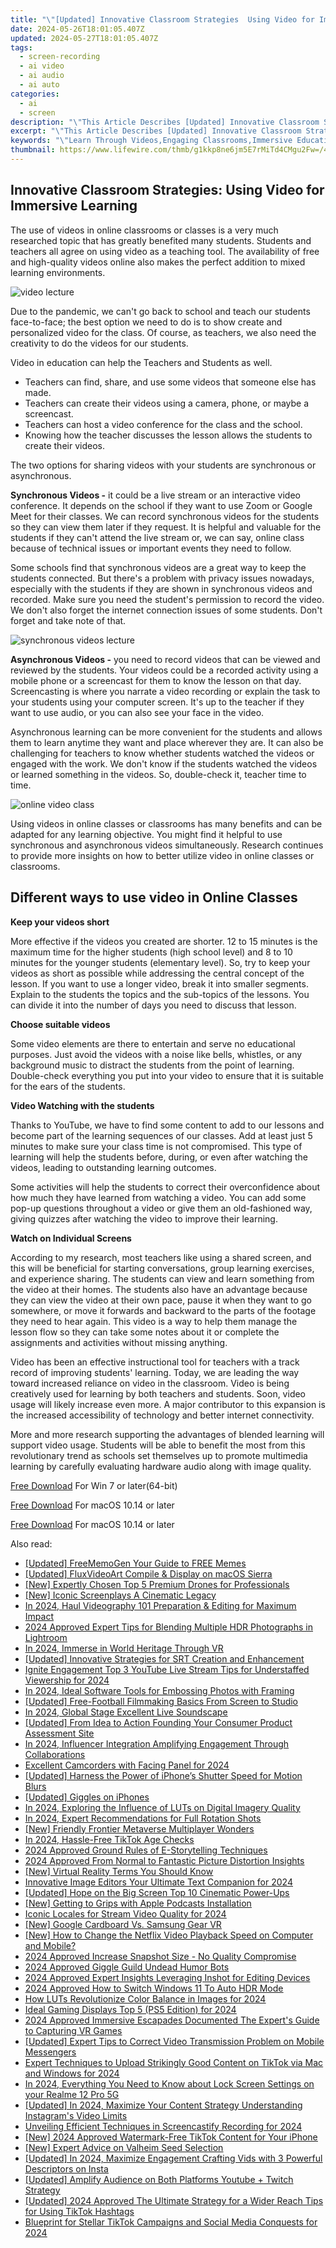 ```yaml
---
title: "\"[Updated] Innovative Classroom Strategies  Using Video for Immersive Learning\""
date: 2024-05-26T18:01:05.407Z
updated: 2024-05-27T18:01:05.407Z
tags: 
  - screen-recording
  - ai video
  - ai audio
  - ai auto
categories: 
  - ai
  - screen
description: "\"This Article Describes [Updated] Innovative Classroom Strategies: Using Video for Immersive Learning\""
excerpt: "\"This Article Describes [Updated] Innovative Classroom Strategies: Using Video for Immersive Learning\""
keywords: "\"Learn Through Videos,Engaging Classrooms,Immersive Education,Tech in Teaching,Interactive Lessons,Student-Centered Learning,Virtual Classroom Tools\""
thumbnail: https://www.lifewire.com/thmb/g1kkp8ne6jm5E7rMiTd4CMgu2Fw=/400x300/filters:no_upscale():max_bytes(150000):strip_icc():format(webp)/GettyImages-642981042-5a903651a18d9e0037d31742.jpg
---
```


## Innovative Classroom Strategies: Using Video for Immersive Learning

The use of videos in online classrooms or classes is a very much researched topic that has greatly benefited many students. Students and teachers all agree on using video as a teaching tool. The availability of free and high-quality videos online also makes the perfect addition to mixed learning environments.

![video lecture](https://images.wondershare.com/filmora/article-images/2022/07/video-lecture.jpg)

Due to the pandemic, we can't go back to school and teach our students face-to-face; the best option we need to do is to show create and personalized video for the class. Of course, as teachers, we also need the creativity to do the videos for our students.

Video in education can help the Teachers and Students as well.

* Teachers can find, share, and use some videos that someone else has made.
* Teachers can create their videos using a camera, phone, or maybe a screencast.
* Teachers can host a video conference for the class and the school.
* Knowing how the teacher discusses the lesson allows the students to create their videos.

The two options for sharing videos with your students are synchronous or asynchronous.

**Synchronous Videos -** it could be a live stream or an interactive video conference. It depends on the school if they want to use Zoom or Google Meet for their classes. We can record synchronous videos for the students so they can view them later if they request. It is helpful and valuable for the students if they can't attend the live stream or, we can say, online class because of technical issues or important events they need to follow.

Some schools find that synchronous videos are a great way to keep the students connected. But there's a problem with privacy issues nowadays, especially with the students if they are shown in synchronous videos and recorded. Make sure you need the student's permission to record the video. We don't also forget the internet connection issues of some students. Don't forget and take note of that.

![synchronous videos lecture](https://images.wondershare.com/filmora/article-images/2022/07/synchronous-videos-lecture.jpg)

**Asynchronous Videos -** you need to record videos that can be viewed and reviewed by the students. Your videos could be a recorded activity using a mobile phone or a screencast for them to know the lesson on that day. Screencasting is where you narrate a video recording or explain the task to your students using your computer screen. It's up to the teacher if they want to use audio, or you can also see your face in the video.

Asynchronous learning can be more convenient for the students and allows them to learn anytime they want and place wherever they are. It can also be challenging for teachers to know whether students watched the videos or engaged with the work. We don't know if the students watched the videos or learned something in the videos. So, double-check it, teacher time to time.

![online video class](https://images.wondershare.com/filmora/article-images/2022/07/online-video-class.jpg)

Using videos in online classes or classrooms has many benefits and can be adapted for any learning objective. You might find it helpful to use synchronous and asynchronous videos simultaneously. Research continues to provide more insights on how to better utilize video in online classes or classrooms.

## Different ways to use video in Online Classes

**Keep your videos short**

More effective if the videos you created are shorter. 12 to 15 minutes is the maximum time for the higher students (high school level) and 8 to 10 minutes for the younger students (elementary level). So, try to keep your videos as short as possible while addressing the central concept of the lesson. If you want to use a longer video, break it into smaller segments. Explain to the students the topics and the sub-topics of the lessons. You can divide it into the number of days you need to discuss that lesson.

**Choose suitable videos**

Some video elements are there to entertain and serve no educational purposes. Just avoid the videos with a noise like bells, whistles, or any background music to distract the students from the point of learning. Double-check everything you put into your video to ensure that it is suitable for the ears of the students.

**Video Watching with the students**

Thanks to YouTube, we have to find some content to add to our lessons and become part of the learning sequences of our classes. Add at least just 5 minutes to make sure your class time is not compromised. This type of learning will help the students before, during, or even after watching the videos, leading to outstanding learning outcomes.

Some activities will help the students to correct their overconfidence about how much they have learned from watching a video. You can add some pop-up questions throughout a video or give them an old-fashioned way, giving quizzes after watching the video to improve their learning.

**Watch on Individual Screens**

According to my research, most teachers like using a shared screen, and this will be beneficial for starting conversations, group learning exercises, and experience sharing. The students can view and learn something from the video at their homes. The students also have an advantage because they can view the video at their own pace, pause it when they want to go somewhere, or move it forwards and backward to the parts of the footage they need to hear again. This video is a way to help them manage the lesson flow so they can take some notes about it or complete the assignments and activities without missing anything.

Video has been an effective instructional tool for teachers with a track record of improving students' learning. Today, we are leading the way toward increased reliance on video in the classroom. Video is being creatively used for learning by both teachers and students. Soon, video usage will likely increase even more. A major contributor to this expansion is the increased accessibility of technology and better internet connectivity.

More and more research supporting the advantages of blended learning will support video usage. Students will be able to benefit the most from this revolutionary trend as schools set themselves up to promote multimedia learning by carefully evaluating hardware audio along with image quality.

[Free Download](https://tools.techidaily.com/wondershare/filmora/download/) For Win 7 or later(64-bit)

[Free Download](https://tools.techidaily.com/wondershare/filmora/download/) For macOS 10.14 or later

[Free Download](https://tools.techidaily.com/wondershare/filmora/download/) For macOS 10.14 or later

<ins class="adsbygoogle"
     style="display:block"
     data-ad-format="autorelaxed"
     data-ad-client="ca-pub-7571918770474297"
     data-ad-slot="1223367746"></ins>

<ins class="adsbygoogle"
     style="display:block"
     data-ad-format="autorelaxed"
     data-ad-client="ca-pub-7571918770474297"
     data-ad-slot="1223367746"></ins>



<ins class="adsbygoogle"
     style="display:block"
     data-ad-client="ca-pub-7571918770474297"
     data-ad-slot="8358498916"
     data-ad-format="auto"
     data-full-width-responsive="true"></ins>


<span class="atpl-alsoreadstyle">Also read:</span>
<div><ul>
<li><a href="https://some-techniques.techidaily.com/updated-freememogen-your-guide-to-free-memes/"><u>[Updated] FreeMemoGen  Your Guide to FREE Memes</u></a></li>
<li><a href="https://some-techniques.techidaily.com/updated-fluxvideoart-compile-and-display-on-macos-sierra/"><u>[Updated] FluxVideoArt  Compile & Display on macOS Sierra</u></a></li>
<li><a href="https://some-techniques.techidaily.com/new-expertly-chosen-top-5-premium-drones-for-professionals/"><u>[New] Expertly Chosen  Top 5 Premium Drones for Professionals</u></a></li>
<li><a href="https://some-techniques.techidaily.com/new-iconic-screenplays-a-cinematic-legacy/"><u>[New] Iconic Screenplays  A Cinematic Legacy</u></a></li>
<li><a href="https://some-techniques.techidaily.com/in-2024-haul-videography-101-preparation-and-editing-for-maximum-impact/"><u>In 2024, Haul Videography 101  Preparation & Editing for Maximum Impact</u></a></li>
<li><a href="https://some-techniques.techidaily.com/2024-approved-expert-tips-for-blending-multiple-hdr-photographs-in-lightroom/"><u>2024 Approved  Expert Tips for Blending Multiple HDR Photographs in Lightroom</u></a></li>
<li><a href="https://some-techniques.techidaily.com/in-2024-immerse-in-world-heritage-through-vr/"><u>In 2024, Immerse in World Heritage Through VR</u></a></li>
<li><a href="https://some-techniques.techidaily.com/updated-innovative-strategies-for-srt-creation-and-enhancement/"><u>[Updated] Innovative Strategies for SRT Creation and Enhancement</u></a></li>
<li><a href="https://some-techniques.techidaily.com/ignite-engagement-top-3-youtube-live-stream-tips-for-understaffed-viewership-for-2024/"><u>Ignite Engagement  Top 3 YouTube Live Stream Tips for Understaffed Viewership for 2024</u></a></li>
<li><a href="https://some-techniques.techidaily.com/in-2024-ideal-software-tools-for-embossing-photos-with-framing/"><u>In 2024, Ideal Software Tools for Embossing Photos with Framing</u></a></li>
<li><a href="https://some-techniques.techidaily.com/updated-free-football-filmmaking-basics-from-screen-to-studio/"><u>[Updated] Free-Football Filmmaking Basics  From Screen to Studio</u></a></li>
<li><a href="https://some-techniques.techidaily.com/in-2024-global-stage-excellent-live-soundscape/"><u>In 2024, Global Stage  Excellent Live Soundscape</u></a></li>
<li><a href="https://some-techniques.techidaily.com/updated-from-idea-to-action-founding-your-consumer-product-assessment-site/"><u>[Updated] From Idea to Action  Founding Your Consumer Product Assessment Site</u></a></li>
<li><a href="https://some-techniques.techidaily.com/in-2024-influencer-integration-amplifying-engagement-through-collaborations/"><u>In 2024, Influencer Integration  Amplifying Engagement Through Collaborations</u></a></li>
<li><a href="https://some-techniques.techidaily.com/excellent-camcorders-with-facing-panel-for-2024/"><u>Excellent Camcorders with Facing Panel for 2024</u></a></li>
<li><a href="https://some-techniques.techidaily.com/updated-harness-the-power-of-iphones-shutter-speed-for-motion-blurs/"><u>[Updated] Harness the Power of iPhone’s Shutter Speed for Motion Blurs</u></a></li>
<li><a href="https://some-techniques.techidaily.com/updated-giggles-on-iphones/"><u>[Updated] Giggles on iPhones</u></a></li>
<li><a href="https://some-techniques.techidaily.com/in-2024-exploring-the-influence-of-luts-on-digital-imagery-quality/"><u>In 2024, Exploring the Influence of LUTs on Digital Imagery Quality</u></a></li>
<li><a href="https://some-techniques.techidaily.com/in-2024-expert-recommendations-for-full-rotation-shots/"><u>In 2024, Expert Recommendations for Full Rotation Shots</u></a></li>
<li><a href="https://some-techniques.techidaily.com/new-friendly-frontier-metaverse-multiplayer-wonders/"><u>[New] Friendly Frontier  Metaverse Multiplayer Wonders</u></a></li>
<li><a href="https://some-techniques.techidaily.com/in-2024-hassle-free-tiktok-age-checks/"><u>In 2024, Hassle-Free TikTok Age Checks</u></a></li>
<li><a href="https://some-techniques.techidaily.com/2024-approved-ground-rules-of-e-storytelling-techniques/"><u>2024 Approved  Ground Rules of E-Storytelling Techniques</u></a></li>
<li><a href="https://some-techniques.techidaily.com/2024-approved-from-normal-to-fantastic-picture-distortion-insights/"><u>2024 Approved  From Normal to Fantastic  Picture Distortion Insights</u></a></li>
<li><a href="https://some-techniques.techidaily.com/new-virtual-reality-terms-you-should-know/"><u>[New] Virtual Reality Terms You Should Know</u></a></li>
<li><a href="https://some-techniques.techidaily.com/innovative-image-editors-your-ultimate-text-companion-for-2024/"><u>Innovative Image Editors  Your Ultimate Text Companion for 2024</u></a></li>
<li><a href="https://some-techniques.techidaily.com/updated-hope-on-the-big-screen-top-10-cinematic-power-ups/"><u>[Updated] Hope on the Big Screen  Top 10 Cinematic Power-Ups</u></a></li>
<li><a href="https://some-techniques.techidaily.com/new-getting-to-grips-with-apple-podcasts-installation/"><u>[New] Getting to Grips with Apple Podcasts Installation</u></a></li>
<li><a href="https://some-techniques.techidaily.com/iconic-locales-for-stream-video-quality-for-2024/"><u>Iconic Locales for Stream Video Quality for 2024</u></a></li>
<li><a href="https://some-techniques.techidaily.com/new-google-cardboard-vs-samsung-gear-vr/"><u>[New] Google Cardboard Vs. Samsung Gear VR</u></a></li>
<li><a href="https://some-techniques.techidaily.com/new-how-to-change-the-netflix-video-playback-speed-on-computer-and-mobile/"><u>[New] How to Change the Netflix Video Playback Speed on Computer and Mobile?</u></a></li>
<li><a href="https://some-techniques.techidaily.com/2024-approved-increase-snapshot-size-no-quality-compromise/"><u>2024 Approved  Increase Snapshot Size - No Quality Compromise</u></a></li>
<li><a href="https://some-techniques.techidaily.com/2024-approved-giggle-guild-undead-humor-bots/"><u>2024 Approved  Giggle Guild  Undead Humor Bots</u></a></li>
<li><a href="https://some-techniques.techidaily.com/2024-approved-expert-insights-leveraging-inshot-for-editing-devices/"><u>2024 Approved  Expert Insights  Leveraging Inshot for Editing Devices</u></a></li>
<li><a href="https://some-techniques.techidaily.com/2024-approved-how-to-switch-windows-11-to-auto-hdr-mode/"><u>2024 Approved  How to Switch Windows 11 To Auto HDR Mode</u></a></li>
<li><a href="https://some-techniques.techidaily.com/how-luts-revolutionize-color-balance-in-images-for-2024/"><u>How LUTs Revolutionize Color Balance in Images for 2024</u></a></li>
<li><a href="https://some-techniques.techidaily.com/ideal-gaming-displays-top-5-ps5-edition-for-2024/"><u>Ideal Gaming Displays  Top 5 (PS5 Edition) for 2024</u></a></li>
<li><a href="https://digital-screen-recording.techidaily.com/2024-approved-immersive-escapades-documented-the-experts-guide-to-capturing-vr-games/"><u>2024 Approved  Immersive Escapades Documented  The Expert's Guide to Capturing VR Games</u></a></li>
<li><a href="https://facebook-videos.techidaily.com/updated-expert-tips-to-correct-video-transmission-problem-on-mobile-messengers/"><u>[Updated] Expert Tips to Correct Video Transmission Problem on Mobile Messengers</u></a></li>
<li><a href="https://tiktok-video-recordings.techidaily.com/expert-techniques-to-upload-strikingly-good-content-on-tiktok-via-mac-and-windows-for-2024/"><u>Expert Techniques to Upload Strikingly Good Content on TikTok via Mac and Windows for 2024</u></a></li>
<li><a href="https://easy-unlock-android.techidaily.com/in-2024-everything-you-need-to-know-about-lock-screen-settings-on-your-realme-12-pro-5g-by-drfone-android/"><u>In 2024, Everything You Need to Know about Lock Screen Settings on your Realme 12 Pro 5G</u></a></li>
<li><a href="https://instagram-clips.techidaily.com/updated-in-2024-maximize-your-content-strategy-understanding-instagrams-video-limits/"><u>[Updated] In 2024, Maximize Your Content Strategy  Understanding Instagram's Video Limits</u></a></li>
<li><a href="https://digital-screen-recording.techidaily.com/unveiling-efficient-techniques-in-screencastify-recording-for-2024/"><u>Unveiling Efficient Techniques in Screencastify Recording for 2024</u></a></li>
<li><a href="https://tiktok-videos.techidaily.com/new-2024-approved-watermark-free-tiktok-content-for-your-iphone/"><u>[New] 2024 Approved  Watermark-Free TikTok Content for Your iPhone</u></a></li>
<li><a href="https://screen-activity-recording.techidaily.com/new-expert-advice-on-valheim-seed-selection/"><u>[New] Expert Advice on Valheim Seed Selection</u></a></li>
<li><a href="https://instagram-clips.techidaily.com/updated-in-2024-maximize-engagement-crafting-vids-with-3-powerful-descriptors-on-insta/"><u>[Updated] In 2024, Maximize Engagement  Crafting Vids with 3 Powerful Descriptors on Insta</u></a></li>
<li><a href="https://youtube-clips.techidaily.com/updated-amplify-audience-on-both-platforms-youtube-plus-twitch-strategy/"><u>[Updated] Amplify Audience on Both Platforms  Youtube + Twitch Strategy</u></a></li>
<li><a href="https://tiktok-clips.techidaily.com/updated-2024-approved-the-ultimate-strategy-for-a-wider-reach-tips-for-using-tiktok-hashtags/"><u>[Updated] 2024 Approved  The Ultimate Strategy for a Wider Reach  Tips for Using TikTok Hashtags</u></a></li>
<li><a href="https://tiktok-clips.techidaily.com/blueprint-for-stellar-tiktok-campaigns-and-social-media-conquests-for-2024/"><u>Blueprint for Stellar TikTok Campaigns and Social Media Conquests for 2024</u></a></li>
</ul></div>

